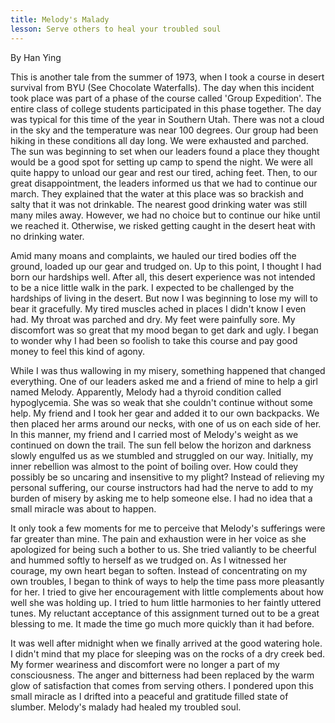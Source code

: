 ```yaml
---
title: Melody's Malady
lesson: Serve others to heal your troubled soul
---
```


By Han Ying

This is another tale from the summer of 1973, when I took a course in
desert survival from BYU (See Chocolate Waterfalls). The day when this
incident took place was part of a phase of the course called 'Group
Expedition'. The entire class of college students participated in this
phase together. The day was typical for this time of the year in
Southern Utah. There was not a cloud in the sky and the temperature was
near 100 degrees. Our group had been hiking in these conditions all day
long. We were exhausted and parched. The sun was beginning to set when
our leaders found a place they thought would be a good spot for setting
up camp to spend the night. We were all quite happy to unload our gear
and rest our tired, aching feet. Then, to our great disappointment, the
leaders informed us that we had to continue our march. They explained
that the water at this place was so brackish and salty that it was not
drinkable. The nearest good drinking water was still many miles away.
However, we had no choice but to continue our hike until we reached it.
Otherwise, we risked getting caught in the desert heat with no drinking
water.

Amid many moans and complaints, we hauled our tired bodies off the
ground, loaded up our gear and trudged on. Up to this point, I thought I
had born our hardships well. After all, this desert experience was not
intended to be a nice little walk in the park. I expected to be
challenged by the hardships of living in the desert. But now I was
beginning to lose my will to bear it gracefully. My tired muscles ached
in places I didn't know I even had. My throat was parched and dry. My
feet were painfully sore. My discomfort was so great that my mood began
to get dark and ugly. I began to wonder why I had been so foolish to
take this course and pay good money to feel this kind of agony.

While I was thus wallowing in my misery, something happened that changed
everything. One of our leaders asked me and a friend of mine to help a
girl named Melody. Apparently, Melody had a thyroid condition called
hypoglycemia. She was so weak that she couldn't continue without some
help. My friend and I took her gear and added it to our own backpacks.
We then placed her arms around our necks, with one of us on each side of
her. In this manner, my friend and I carried most of Melody's weight as
we continued on down the trail. The sun fell below the horizon and
darkness slowly engulfed us as we stumbled and struggled on our way.
Initially, my inner rebellion was almost to the point of boiling over.
How could they possibly be so uncaring and insensitive to my plight?
Instead of relieving my personal suffering, our course instructors had
had the nerve to add to my burden of misery by asking me to help someone
else. I had no idea that a small miracle was about to happen.

It only took a few moments for me to perceive that Melody's sufferings
were far greater than mine. The pain and exhaustion were in her voice as
she apologized for being such a bother to us. She tried valiantly to be
cheerful and hummed softly to herself as we trudged on. As I witnessed
her courage, my own heart began to soften. Instead of concentrating on
my own troubles, I began to think of ways to help the time pass more
pleasantly for her. I tried to give her encouragement with little
complements about how well she was holding up. I tried to hum little
harmonies to her faintly uttered tunes. My reluctant acceptance of this
assignment turned out to be a great blessing to me. It made the time go
much more quickly than it had before.

It was well after midnight when we finally arrived at the good watering
hole. I didn't mind that my place for sleeping was on the rocks of a dry
creek bed. My former weariness and discomfort were no longer a part of
my consciousness. The anger and bitterness had been replaced by the warm
glow of satisfaction that comes from serving others. I pondered upon
this small miracle as I drifted into a peaceful and gratitude filled
state of slumber. Melody's malady had healed my troubled soul.
